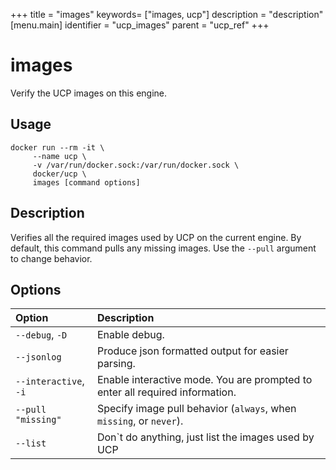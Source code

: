 +++
title = "images"
keywords= ["images, ucp"]
description = "description"
[menu.main]
identifier = "ucp_images"
parent = "ucp_ref"
+++

# images

Verify the UCP images on this engine.

## Usage

```
docker run --rm -it \
     --name ucp \
     -v /var/run/docker.sock:/var/run/docker.sock \
     docker/ucp \
     images [command options]
```

## Description

Verifies all the required images used by UCP on the current engine. By default,
this command pulls any missing images. Use the `--pull` argument to change
behavior.

## Options

| Option                | Description                                                                  |
|:----------------------|:-----------------------------------------------------------------------------|
| `--debug`, `-D`       | Enable debug.                                                                |
| `--jsonlog`           | Produce json formatted output for easier parsing.                            |
| `--interactive`, `-i` | Enable interactive mode. You are prompted to enter all required information. |
| `--pull "missing"`    | Specify image pull behavior (`always`, when `missing`, or `never`).          |
| `--list`              | Don`t do anything, just list the images used by UCP                          |

